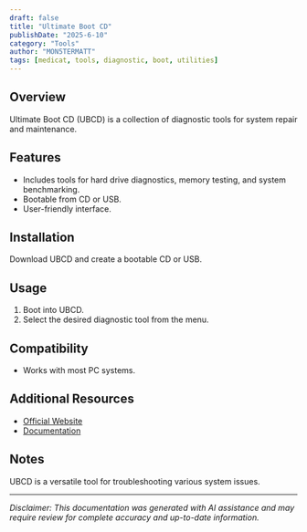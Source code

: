 ```yaml
---
draft: false
title: "Ultimate Boot CD"
publishDate: "2025-6-10"
category: "Tools"
author: "MON5TERMATT"
tags: [medicat, tools, diagnostic, boot, utilities]
---
```


## Overview
Ultimate Boot CD (UBCD) is a collection of diagnostic tools for system repair and maintenance.

## Features
- Includes tools for hard drive diagnostics, memory testing, and system benchmarking.
- Bootable from CD or USB.
- User-friendly interface.

## Installation
Download UBCD and create a bootable CD or USB.

## Usage
1. Boot into UBCD.
2. Select the desired diagnostic tool from the menu.

## Compatibility
- Works with most PC systems.

## Additional Resources
- [Official Website](https://www.ultimatebootcd.com/)
- [Documentation](https://www.ultimatebootcd.com/tutorials.html)

## Notes
UBCD is a versatile tool for troubleshooting various system issues.

---

*Disclaimer: This documentation was generated with AI assistance and may require review for complete accuracy and up-to-date information.*
